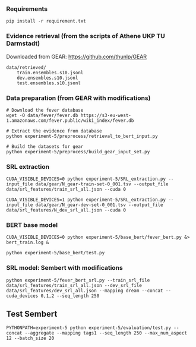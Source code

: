 ### Requirements

```
pip install -r requirement.txt
```

### Evidence retrieval (from the scripts of Athene UKP TU Darmstadt)

Downloaded from GEAR: https://github.com/thunlp/GEAR 

```
data/retrieved/
    train.ensembles.s10.jsonl
    dev.ensembles.s10.jsonl
    test.ensembles.s10.jsonl
```

### Data preparation (from GEAR with modifications)

```
# Download the fever database
wget -O data/fever/fever.db https://s3-eu-west-1.amazonaws.com/fever.public/wiki_index/fever.db

# Extract the evidence from database
python experiment-5/preprocess/retrieval_to_bert_input.py

# Build the datasets for gear
python experiment-5/preprocess/build_gear_input_set.py

```

### SRL extraction

```
CUDA_VISIBLE_DEVICES=0 python experiment-5/SRL_extraction.py --input_file data/gear/N_gear-train-set-0_001.tsv --output_file data/srl_features/train_srl_all.json --cuda 0 

CUDA_VISIBLE_DEVICES=1 python experiment-5/SRL_extraction.py --input_file data/gear/N_gear-dev-set-0_001.tsv --output_file data/srl_features/N_dev_srl_all.json --cuda 0
```

### BERT base model

```
CUDA_VISIBLE_DEVICES=0 python experiment-5/base_bert/fever_bert.py &> bert_train.log &

python experiment-5/base_bert/test.py
```

### SRL model: Sembert with modifications

```
python experiment-5/fever_bert_srl.py --train_srl_file data/srl_features/train_srl_all.json --dev_srl_file data/srl_features/dev_srl_all.json --mapping dream --concat --cuda_devices 0,1,2 --seq_length 250 

```

## Test Sembert

```
PYTHONPATH=experiment-5 python experiment-5/evaluation/test.py --concat --aggregate --mapping tags1 --seq_length 250 --max_num_aspect 12 --batch_size 20
```

